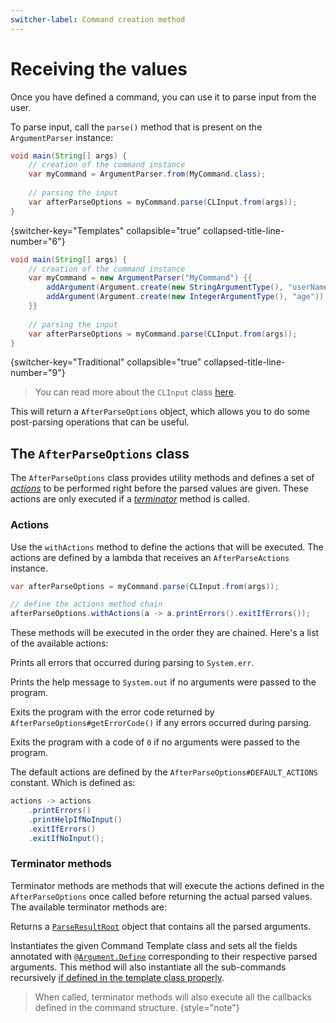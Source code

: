 ```yaml
---
switcher-label: Command creation method
---
```


# Receiving the values

Once you have defined a command, you can use it to parse input from the user.

To parse input, call the ``parse()`` method that is present on the `ArgumentParser` instance:

```Java
void main(String[] args) {
	// creation of the command instance
	var myCommand = ArgumentParser.from(MyCommand.class);
	
	// parsing the input
	var afterParseOptions = myCommand.parse(CLInput.from(args));
}
```
{switcher-key="Templates" collapsible="true" collapsed-title-line-number="6"}

```Java
void main(String[] args) {
	// creation of the command instance
	var myCommand = new ArgumentParser("MyCommand") {{
		addArgument(Argument.create(new StringArgumentType(), "userName"));
		addArgument(Argument.create(new IntegerArgumentType(), "age"));
	}}
	
	// parsing the input
	var afterParseOptions = myCommand.parse(CLInput.from(args));
}
```
{switcher-key="Traditional" collapsible="true" collapsed-title-line-number="9"}

> You can read more about the `CLInput` class [here](CLInput-class.md).

This will return a ``AfterParseOptions`` object, which allows you to do some post-parsing operations that can be
useful.



## The `AfterParseOptions` class

The `AfterParseOptions` class provides utility methods and defines a set of [_actions_](#actions) to be performed right before the
parsed values are given. These actions are only executed if a [_terminator_](#terminator-methods) method is called.

### Actions

Use the `withActions` method to define the actions that will be executed. The actions are defined by a lambda that receives
an `AfterParseActions` instance.

```Java
var afterParseOptions = myCommand.parse(CLInput.from(args));

// define the actions method chain
afterParseOptions.withActions(a -> a.printErrors().exitIfErrors());
```

These methods will be executed in the order they are chained. Here's a list of the available actions:

<deflist>
<def title="printErrors">

Prints all errors that occurred during parsing to `System.err`.

</def>

<def title="printHelpIfNoInput">

Prints the help message to `System.out` if no arguments were passed to the program.

</def>

<def title="exitIfErrors">

Exits the program with the error code returned by `AfterParseOptions#getErrorCode()` if any errors occurred during parsing.

</def>

<def title="exitIfNoInput">

Exits the program with a code of `0` if no arguments were passed to the program.

</def>

</deflist>


<note>

The default actions are defined by the `AfterParseOptions#DEFAULT_ACTIONS` constant. Which is defined as:

```Java
actions -> actions
	.printErrors()
	.printHelpIfNoInput()
	.exitIfErrors()
	.exitIfNoInput();
```

</note>


### Terminator methods

Terminator methods are methods that will execute the actions defined in the `AfterParseOptions` once called before returning
the actual parsed values. The available terminator methods are:

<deflist>

<def title="getResult()" id="result-method">

Returns a [`ParseResultRoot`](ParseResult.md) object that contains all the parsed arguments.

</def>

<def title="into(Class)" id="into-method">

Instantiates the given Command Template class and sets all the fields annotated with
[`@Argument.Define`](Command-templates.md#the-argument-define-annotation) corresponding to their respective parsed arguments.
This method will also instantiate all the sub-commands recursively
[if defined in the template class properly](Instantiating-Command-Template.md).

</def>

</deflist>

> When called, terminator methods will also execute all the callbacks defined in the command structure.
> {style="note"}
